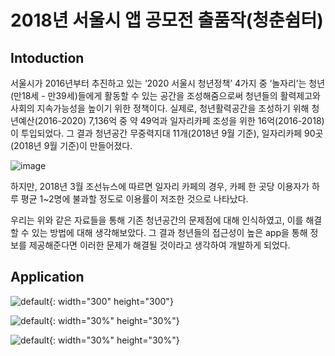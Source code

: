 2018년 서울시 앱 공모전 출품작(청춘쉼터)
=================

## Intoduction
서울시가 2016년부터 추진하고 있는 ‘2020 서울시 청년정책’ 4가지 중 ‘놀자리’는 청년(만18세 - 만39세)들에게 활동할 수 있는 공간을 조성해줌으로써 청년들의 활력제고와 사회의 지속가능성을 높이기 위한 정책이다. 
 실제로, 청년활력공간을 조성하기 위해 청년예산(2016-2020) 7,136억 중 약 49억과 일자리카페 조성을 위한 16억(2016-2018)이 투입되었다. 
 그 결과 청년공간 무중력지대 11개(2018년 9월 기준), 일자리카페 90곳(2018년 9월 기준)이 만들어졌다. 
 
 ![image](https://user-images.githubusercontent.com/19161231/46255227-94e65000-c4d5-11e8-9329-482a0478af1a.png)
 
  하지만,  2018년 3월 조선뉴스에 따르면 일자리 카페의 경우, 카페 한 곳당 이용자가 하루 평균 1~2명에 불과할 정도로 이용률이 저조한 것으로 나타났다.
 
 우리는 위와 같은 자료들을 통해 기존 청년공간의 문제점에 대해 인식하였고, 이를 해결 할 수 있는 방법에 대해 생각해보았다. 그 결과 청년들의 접근성이 높은 app을 통해 정보를 제공해준다면 이러한 문제가 해결될 것이라고 생각하여 개발하게 되었다. 
## Application

![default](https://user-images.githubusercontent.com/19161231/46258572-1ce54d80-c508-11e8-8806-6ea0c9855069.jpg){: width="300" height="300"}

![default](https://user-images.githubusercontent.com/19161231/46258577-2c649680-c508-11e8-8c64-f779267463e8.jpg){: width="30%" height="30%"}

![default](https://user-images.githubusercontent.com/19161231/46258581-3ab2b280-c508-11e8-8da0-f5b30d678907.jpg){: width="30%" height="30%"}
